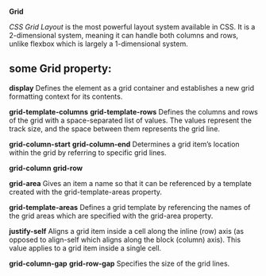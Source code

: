 **Grid**


*CSS Grid Layout* is the most powerful layout system available in CSS. It is a 2-dimensional system, meaning it can handle both columns and rows, unlike flexbox which is largely a 1-dimensional system.

## some Grid property:

**display**
Defines the element as a grid container and establishes a new grid formatting context for its contents.

**grid-template-columns** **grid-template-rows**
Defines the columns and rows of the grid with a space-separated list of values. The values represent the track size, and the space between them represents the grid line.

**grid-column-start** **grid-column-end**
Determines a grid item’s location within the grid by referring to specific grid lines.

**grid-column** **grid-row**

**grid-area**
Gives an item a name so that it can be referenced by a template created with the grid-template-areas property.

**grid-template-areas**
Defines a grid template by referencing the names of the grid areas which are specified with the grid-area property.

**justify-self**
Aligns a grid item inside a cell along the inline (row) axis (as opposed to align-self which aligns along the block (column) axis). This value applies to a grid item inside a single cell.

**grid-column-gap** **grid-row-gap**
Specifies the size of the grid lines.


